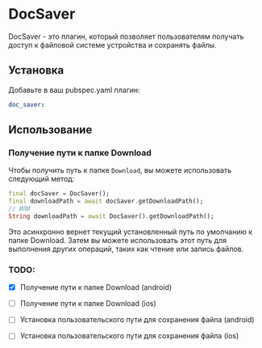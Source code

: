 # DocSaver
DocSaver - это плагин, который позволяет пользователям получать доступ к файловой системе устройства и сохранять файлы.

## Установка
Добавьте в ваш pubspec.yaml плагин:
```yaml
doc_saver:
```
## Использование
### Получение пути к папке Download
Чтобы получить путь к папке `Download`, вы можете использовать следующий метод:

```dart
final docSaver = DocSaver();
final downloadPath = await docSaver.getDownloadPath();
// ИЛИ
String downloadPath = await DocSaver().getDownloadPath();
```
Это асинхронно вернет текущий установленный путь по умолчанию к папке Download. Затем вы можете использовать этот путь для выполнения других операций, таких как чтение или запись файлов.

### TODO: 
- [X] Получение пути к папке Download (android) 
- [ ] Получение пути к папке Download (ios) 
- [ ] Установка пользовательского пути для сохранения файла (android) 
- [ ] Установка пользовательского пути для сохранения файла (ios)
 